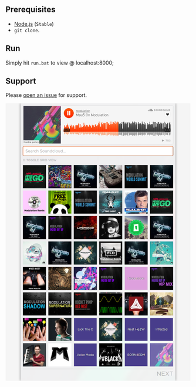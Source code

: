## Prerequisites
* [Node.js](https://nodejs.org/en/) (```Stable```)
* `git clone`.

## Run
Simply hit `run.bat` to view @ localhost:8000;

## Support
Please [open an issue](https://github.com/adi518/soundcloud-spa/issues) for support.

![Alt](preview.png)
